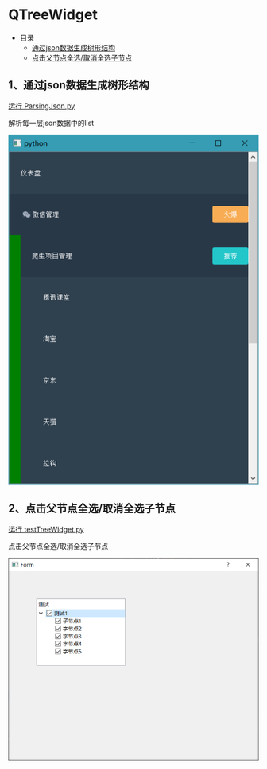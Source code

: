 # QTreeWidget

- 目录
  - [通过json数据生成树形结构](#1、通过json数据生成树形结构)
  - [点击父节点全选/取消全选子节点](#2、点击父节点全选/取消全选子节点)

## 1、通过json数据生成树形结构
[运行 ParsingJson.py](ParsingJson.py)

解析每一层json数据中的list


![ParsingJson](ScreenShot/ParsingJson.png)

## 2、点击父节点全选/取消全选子节点
[运行 testTreeWidget.py](testTreeWidget.py)

点击父节点全选/取消全选子节点

![testTreeWidget](ScreenShot/allSelectNode.png)